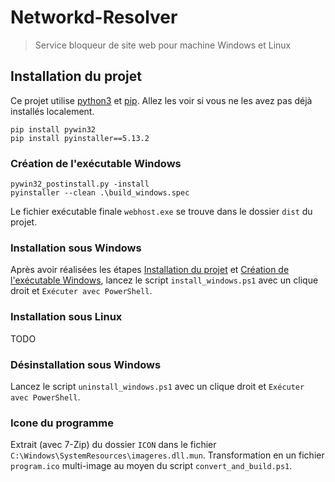# Networkd-Resolver

> Service bloqueur de site web pour machine Windows et Linux

## Installation du projet

Ce projet utilise [python3](https://www.python.org/) et [pip](https://pypi.org/). Allez les voir si vous ne les avez pas
déjà installés localement.

```shell
pip install pywin32
pip install pyinstaller==5.13.2
```

### Création de l'exécutable Windows

```shell
pywin32_postinstall.py -install
pyinstaller --clean .\build_windows.spec
```

Le fichier exécutable finale `webhost.exe` se trouve dans le dossier `dist` du projet.

### Installation sous Windows

Après avoir réalisées les étapes [Installation du projet](#installation-du-projet) et [Création de l'exécutable Windows](#création-de-lexécutable-windows), lancez le script `install_windows.ps1` avec un clique droit et `Exécuter avec PowerShell`.

### Installation sous Linux

TODO

### Désinstallation sous Windows

Lancez le script `uninstall_windows.ps1` avec un clique droit et `Exécuter avec PowerShell`.

### Icone du programme

Extrait (avec 7-Zip) du dossier `ICON` dans le fichier `C:\Windows\SystemResources\imageres.dll.mun`. Transformation en
un fichier `program.ico` multi-image au moyen du script `convert_and_build.ps1`.